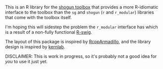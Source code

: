 This is an R library for the [shogun toolbox][shogun] that provides
a more R-idiomatic interface to the toolbox than the `sg` and `shogun`
(`r` and `r_modular`) libraries that come with the toolbox itself.

I'm hoping this will sidestep the problem the `r_modular` interface has
which is a result of a non-fully functional [R-swig][Rswig].

The layout of this package is inspired by [RcppArmadillo][armadillo], and
the library design is inspired by [kernlab][kernlab].

DISCLAIMER: This is work in progress, so it's probably not a good idea
for *you* to use it just yet.

[shogun]: http://www.shogun-toolbox.org/ "shogun toolbox"
[Rswig]: http://www.swig.org/Doc2.0/R.html#R_nn2
[armadillo]: http://dirk.eddelbuettel.com/code/rcpp.armadillo.html
[kernlab]: http://cran.r-project.org/web/packages/kernlab/
